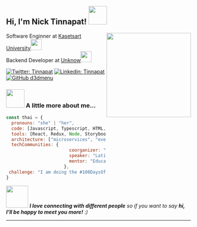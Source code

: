 <h2> Hi, I'm Nick Tinnapat! <img src="https://media.giphy.com/media/mGcNjsfWAjY5AEZNw6/giphy.gif" width="50"></h2>
<img align='right' src="https://media.giphy.com/media/ieyl9zmCjO4b4t6qoY/giphy.gif" width="230">
<p>Software Enginner at <a href="https://www.src.ku.ac.th/">Kasetsart University</a><img src="https://media.giphy.com/media/fYSnHlufseco8Fh93Z/giphy.gif" width="30"></br>Backend Developer at <a href="https://www.localhost.com">Unknow</a><img src="https://media.giphy.com/media/WUlplcMpOCEmTGBtBW/giphy.gif" width="30"> 
</p>

[![Twitter: Tinnapat](https://img.shields.io/twitter/follow/Tinnapat?style=social)](https://twitter.com/Unknow_account)
[![Linkedin: Tinnapat](https://img.shields.io/badge/-Tinnapat-blue?style=flat-square&logo=Linkedin&logoColor=white&link=https://www.linkedin.com/in/unknowaccount/)](https://www.linkedin.com/in/thaianebraga/)
[![GitHub d3dmenu](https://img.shields.io/github/followers/d3dmenu?label=follow&style=social)](https://github.com/d3dmenu)


### <img src="https://media.giphy.com/media/VgCDAzcKvsR6OM0uWg/giphy.gif" width="50"> A little more about me...  

```javascript
const thai = {
  pronouns: "she" | "her",
  code: [Javascript, Typescript, HTML, CSS, Ruby, Python, Java],
  tools: [React, Redux, Node, Storybook, Styled-Components, Jest, Docker],
  architecture: ["microservices", "event-driven", "design system pattern"],
  techCommunities: {
                        coorganizer: "AfroPython",
                        speaker: "Latinity",
                        mentor: "EducaTRANSforma"
                      },
 challenge: "I am doing the #100DaysOfCode challenge focused on react and typescript"
}
```

<img src="https://media.giphy.com/media/LnQjpWaON8nhr21vNW/giphy.gif" width="60"> <em><b>I love connecting with different people</b> so if you want to say <b>hi, I'll be happy to meet you more!</b> :)</em>

---

